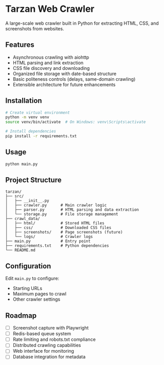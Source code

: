 # Tarzan Web Crawler

A large-scale web crawler built in Python for extracting HTML, CSS, and screenshots from websites.

## Features

- Asynchronous crawling with aiohttp
- HTML parsing and link extraction
- CSS file discovery and downloading
- Organized file storage with date-based structure
- Basic politeness controls (delays, same-domain crawling)
- Extensible architecture for future enhancements

## Installation

```bash
# Create virtual environment
python -m venv venv
source venv/bin/activate  # On Windows: venv\Scripts\activate

# Install dependencies
pip install -r requirements.txt
```

## Usage

```bash
python main.py
```

## Project Structure

```
tarzan/
├── src/
│   ├── __init__.py
│   ├── crawler.py      # Main crawler logic
│   ├── parser.py       # HTML parsing and data extraction
│   └── storage.py      # File storage management
├── crawl_data/
│   ├── html/           # Stored HTML files
│   ├── css/            # Downloaded CSS files
│   ├── screenshots/    # Page screenshots (future)
│   └── logs/           # Crawler logs
├── main.py             # Entry point
├── requirements.txt    # Python dependencies
└── README.md
```

## Configuration

Edit `main.py` to configure:
- Starting URLs
- Maximum pages to crawl
- Other crawler settings

## Roadmap

- [ ] Screenshot capture with Playwright
- [ ] Redis-based queue system
- [ ] Rate limiting and robots.txt compliance
- [ ] Distributed crawling capabilities
- [ ] Web interface for monitoring
- [ ] Database integration for metadata
